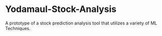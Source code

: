 # Yodamaul-Stock-Analysis
A prototype of a stock prediction analysis tool that utilizes a variety of ML Techniques.
